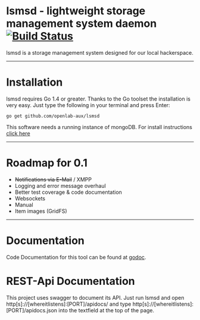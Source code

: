 lsmsd - lightweight storage management system daemon [![Build Status](https://travis-ci.org/openlab-aux/lsmsd.svg?branch=master)](https://travis-ci.org/openlab-aux/lsmsd)
===========
lsmsd is a storage management system designed for our local hackerspace.
___
# Installation
lsmsd requires Go 1.4 or greater. Thanks to the Go toolset the installation is very easy. Just type the following in your terminal and press Enter:

    go get github.com/openlab-aux/lsmsd

This software needs a running instance of mongoDB. For install instructions [click here](http://docs.mongodb.org/manual/installation/)

___
# Roadmap for 0.1
  * ~~Notifications via E-Mail~~ / XMPP
  * Logging and error message overhaul
  * Better test coverage & code documentation
  * Websockets
  * Manual
  * Item images (GridFS)

___
# Documentation

Code Documentation for this tool can be found at [godoc](http://godoc.org/github.com/openlab-aux/lsmsd).

# REST-Api Documentation

This project uses swagger to document its API. 
Just run lsmsd and open http[s]://[whereitlistens]:[PORT]/apidocs/ and type http[s]://[whereitlistens]:[PORT]/apidocs.json into the textfield at the top of the page.
